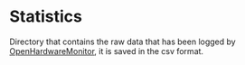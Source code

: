 # Statistics
Directory that contains the raw data that has been logged by [OpenHardwareMonitor](https://github.com/openhardwaremonitor/openhardwaremonitor),
it is saved in the csv format.
